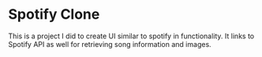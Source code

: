 # Spotify Clone

This is a project I did to create UI similar to spotify in functionality. It links to Spotify API as well for retrieving song information and images.